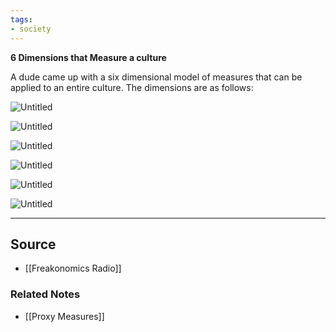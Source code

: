 ```yaml
---
tags:
- society
---
```

**6 Dimensions that Measure a culture**

A dude came up with a six dimensional model of measures that can be applied to an entire culture. The dimensions are as follows:

![Untitled](Untitled%2038.png)

![Untitled](Untitled%2039.png)

![Untitled](Untitled%2040.png)

![Untitled](Untitled%2041.png)

![Untitled](Untitled%2042.png)

![Untitled](Untitled%2043.png)

---

## Source
- [[Freakonomics Radio]]

### Related Notes
- [[Proxy Measures]]